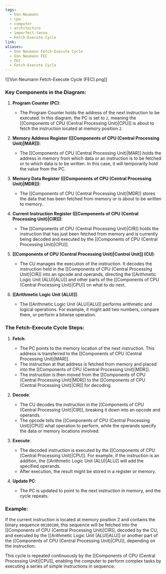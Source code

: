```yaml
---
tags:
  - Von-Neumann
  - cpu
  - computer
  - architecture
  - imperfect-tense
  - Fetch-Execute-Cycle
link: 
aliases:
  - Von Neumann Fetch-Execute Cycle
  - Von Neumann FEC
  - FEC
  - Fetch-Execute Cycle
---
```


![[Von Neumann Fetch-Execute Cycle (FEC).png]]

### Key Components in the Diagram:

1. **Program Counter (PC)**:
    
    - The Program Counter holds the address of the next instruction to be executed. In this diagram, the PC is set to `2`, meaning the [[Components of CPU (Central Processing Unit)|CPU]] is about to fetch the instruction located at memory position `2`.
2. **Memory Address Register ([[Components of CPU (Central Processing Unit)|MAR]])**:
    
    - The [[Components of CPU (Central Processing Unit)|MAR]] holds the address in memory from which data or an instruction is to be fetched or to which data is to be written. In this case, it will temporarily hold the value from the PC.
3. **Memory Data Register ([[Components of CPU (Central Processing Unit)|MDR]])**:
    
    - The [[Components of CPU (Central Processing Unit)|MDR]] stores the data that has been fetched from memory or is about to be written to memory.
4. **Current Instruction Register ([[Components of CPU (Central Processing Unit)|CIR]])**:
    
    - The [[Components of CPU (Central Processing Unit)|CIR]] holds the instruction that has just been fetched from memory and is currently being decoded and executed by the [[Components of CPU (Central Processing Unit)|CPU]].
5. **[[Components of CPU (Central Processing Unit)|Control Unit]] (CU)**:
    
    - The CU manages the execution of the instruction. It decodes the instruction held in the [[Components of CPU (Central Processing Unit)|CIR]] into an opcode and operands, directing the [[Arithmetic Logic Unit (ALU)|ALU]] and other parts of the [[Components of CPU (Central Processing Unit)|CPU]] on what to do next.
6. **[[Arithmetic Logic Unit (ALU)]]**:
    
    - The [[Arithmetic Logic Unit (ALU)|ALU]] performs arithmetic and logical operations. For example, it might add two numbers, compare them, or perform a bitwise operation.



### The Fetch-Execute Cycle Steps:

1. **Fetch**:
    
    - The PC points to the memory location of the next instruction. This address is transferred to the [[Components of CPU (Central Processing Unit)|MAR]].
    - The instruction at that address is fetched from memory and placed into the [[Components of CPU (Central Processing Unit)|MDR]].
    - The instruction is then moved from the [[Components of CPU (Central Processing Unit)|MDR]] to the [[Components of CPU (Central Processing Unit)|CIR]] for decoding.
2. **Decode**:
    
    - The CU decodes the instruction in the [[Components of CPU (Central Processing Unit)|CIR]], breaking it down into an opcode and operands.
    - The opcode tells the [[Components of CPU (Central Processing Unit)|CPU]] what operation to perform, while the operands specify the data or memory locations involved.
3. **Execute**:
    
    - The decoded instruction is executed by the [[Components of CPU (Central Processing Unit)|CPU]]. For example, if the instruction is an addition, the [[Arithmetic Logic Unit (ALU)|ALU]] will add the specified operands.
    - After execution, the result might be stored in a register or memory.
4. **Update PC**:
    
    - The PC is updated to point to the next instruction in memory, and the cycle repeats.



### Example:

If the current instruction is located at memory position 2 and contains the binary sequence `00100100`, this sequence will be fetched into the [[Components of CPU (Central Processing Unit)|CIR]], decoded by the CU, and executed by the [[Arithmetic Logic Unit (ALU)|ALU]] or another part of the [[Components of CPU (Central Processing Unit)|CPU]], depending on the instruction.

This cycle is repeated continuously by the [[Components of CPU (Central Processing Unit)|CPU]], enabling the computer to perform complex tasks by executing a series of simple instructions in sequence.



















